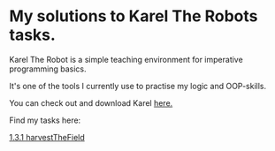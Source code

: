 # My solutions to Karel The Robots tasks.

Karel The Robot is a simple teaching environment for imperative programming basics.

It's one of the tools I currently use to practise my logic and OOP-skills.

You can check out and download Karel [here.](https://github.com/fredoverflow/karel)

Find my tasks here:

[1.3.1 harvestTheField](https://github.com/Gila-Johanna-Hofmann/karel_solution_suggestions/commit/654237e927414aa16a21f0a35e946c6db83bdac9)
